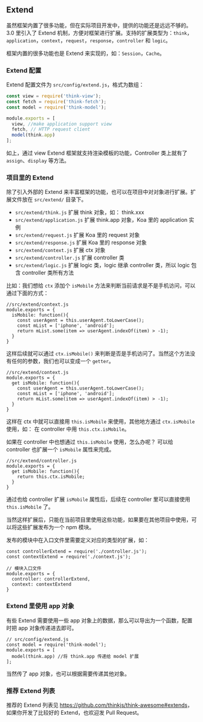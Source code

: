 ## Extend

虽然框架内置了很多功能，但在实际项目开发中，提供的功能还是远远不够的。3.0 里引入了 Extend 机制，方便对框架进行扩展。支持的扩展类型为：`think`，`application`，`context`，`request`，`response`，`controller` 和 `logic`。

框架内置的很多功能也是 Extend 来实现的，如：`Session`，`Cache`。

### Extend 配置

Extend 配置文件为 `src/config/extend.js`，格式为数组：

```js
const view = require('think-view');
const fetch = require('think-fetch');
const model = require('think-model');

module.exports = [
  view, //make application support view
  fetch, // HTTP request client
  model(think.app)
];
```

如上，通过 view Extend 框架就支持渲染模板的功能，Controller 类上就有了 `assign`、`display` 等方法。

### 项目里的 Extend

除了引入外部的 Extend 来丰富框架的功能，也可以在项目中对对象进行扩展。扩展文件放在 `src/extend/` 目录下。

* `src/extend/think.js` 扩展 think 对象，如： think.xxx
* `src/extend/application.js` 扩展 think.app 对象，Koa 里的 application 实例
* `src/extend/request.js` 扩展 Koa 里的 request 对象
* `src/extend/response.js` 扩展 Koa 里的 response 对象
* `src/extend/context.js` 扩展 ctx 对象
* `src/extend/controller.js` 扩展 controller 类
* `src/extend/logic.js` 扩展 logic 类，logic 继承 controller 类，所以 logic 包含 controller 类所有方法

比如：我们想给 `ctx` 添加个 `isMobile` 方法来判断当前请求是不是手机访问，可以通过下面的方式：

```
//src/extend/context.js
module.exports = {
  isMobile: function(){
    const userAgent = this.userAgent.toLowerCase();
    const mList = ['iphone', 'android'];
    return mList.some(item => userAgent.indexOf(item) > -1);
  }
}
```

这样后续就可以通过 `ctx.isMobile()` 来判断是否是手机访问了。当然这个方法没有任何的参数，我们也可以变成一个 `getter`。

```
//src/extend/context.js
module.exports = {
  get isMobile: function(){
    const userAgent = this.userAgent.toLowerCase();
    const mList = ['iphone', 'android'];
    return mList.some(item => userAgent.indexOf(item) > -1);
  }
}
```

这样在 ctx 中就可以直接用 `this.isMobile` 来使用，其他地方通过 `ctx.isMobile` 使用，如： 在 controller 中用 `this.ctx.isMobile`。 

如果在 controller 中也想通过 `this.isMobile` 使用，怎么办呢？ 可以给 controller 也扩展一个 `isMobile` 属性来完成。

```
//src/extend/controller.js
module.exports = {
  get isMobile: function(){
    return this.ctx.isMobile;
  }
}
```

通过也给 controller 扩展 `isMobile` 属性后，后续在 controller 里可以直接使用 `this.isMobile` 了。

当然这样扩展后，只能在当前项目里使用这些功能，如果要在其他项目中使用，可以将这些扩展发布为一个 npm 模块。

发布的模块中在入口文件里需要定义对应的类型的扩展，如：

```
const controllerExtend = require('./controller.js');
const contextExtend = require('./context.js');

// 模块入口文件
module.exports = {
  controller: controllerExtend,
  context: contextExtend
}
```

### Extend 里使用 app 对象

有些 Extend 需要使用一些 app 对象上的数据，那么可以导出为一个函数，配置时把 app 对象传递进去即可。

```
// src/config/extend.js
const model = require('think-model');
module.exports = [
  model(think.app) //将 think.app 传递给 model 扩展
];
```

当然传了 app 对象，也可以根据需要传递其他对象。

### 推荐 Extend 列表

推荐的 Extend 列表见 <https://github.com/thinkjs/think-awesome#extends>，如果你开发了比较好的 Extend，也欢迎发 Pull Request。